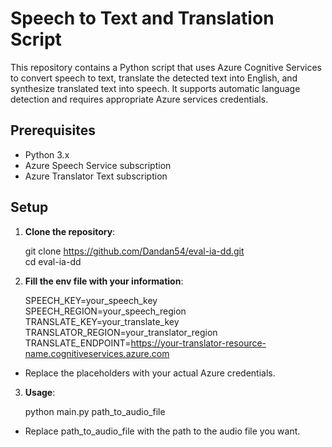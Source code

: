 # Speech to Text and Translation Script

This repository contains a Python script that uses Azure Cognitive Services to convert speech to text, translate the detected text into English, and synthesize translated text into speech. It supports automatic language detection and requires appropriate Azure services credentials.

## Prerequisites

- Python 3.x
- Azure Speech Service subscription
- Azure Translator Text subscription

## Setup

1. **Clone the repository**:

   git clone https://github.com/Dandan54/eval-ia-dd.git    
   cd eval-ia-dd

2. **Fill the env file with your information**:

   SPEECH_KEY=your_speech_key  
   SPEECH_REGION=your_speech_region  
   TRANSLATE_KEY=your_translate_key  
   TRANSLATOR_REGION=your_translator_region  
   TRANSLATE_ENDPOINT=https://your-translator-resource-name.cognitiveservices.azure.com  

- Replace the placeholders with your actual Azure credentials.

3. **Usage**:

   python main.py path_to_audio_file

- Replace path_to_audio_file with the path to the audio file you want.


